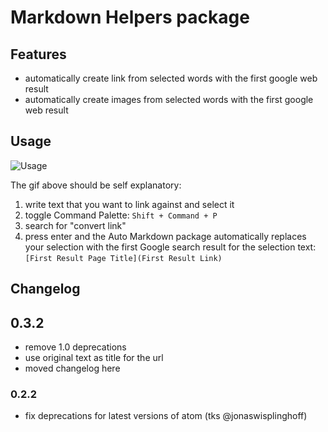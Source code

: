 # Markdown Helpers package

## Features

- automatically create link from selected words with the first google web result
- automatically create images from selected words with the first google web result

## Usage

![Usage](http://postachio-images.s3-website-us-east-1.amazonaws.com/539d45c2e7bc2d505d76dcf4/539d439090b01069f4d7b474/dbx-my-first-atom-package-usage.gif)

The gif above should be self explanatory:

1. write text that you want to link against and select it
2. toggle Command Palette: `Shift + Command + P`
3. search for "convert link"
4. press enter and the Auto Markdown package automatically replaces your
selection with the first Google search result for the selection text:
`[First Result Page Title](First Result Link)`

## Changelog

## 0.3.2
- remove 1.0 deprecations
- use original text as title for the url
- moved changelog here

### 0.2.2
- fix deprecations for latest versions of atom (tks @jonaswisplinghoff)
